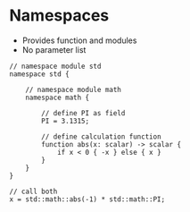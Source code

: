 # Namespaces

* Provides function and modules
* No parameter list

```µcad,namespaces
// namespace module std
namespace std {
    
    // namespace module math
    namespace math {

        // define PI as field
        PI = 3.1315;

        // define calculation function
        function abs(x: scalar) -> scalar {
            if x < 0 { -x } else { x }
        }
    }
}

// call both
x = std::math::abs(-1) * std::math::PI;
```

